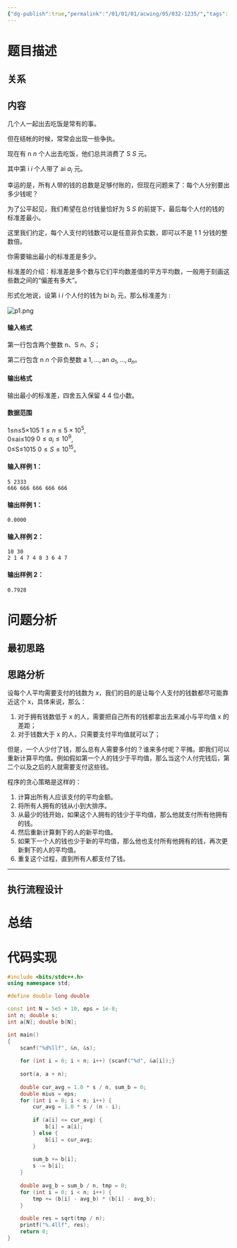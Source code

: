 ```yaml
---
{"dg-publish":true,"permalink":"/01/01/01/acwing/05/032-1235/","tags":["personal/blog","algorithm/greedy"]}
---
```



# 题目描述
## 关系

## 内容
几个人一起出去吃饭是常有的事。

但在结帐的时候，常常会出现一些争执。

现在有 n $n$ 个人出去吃饭，他们总共消费了 S $S$ 元。

其中第 i $i$ 个人带了 ai $a_i$ 元。

幸运的是，所有人带的钱的总数是足够付账的，但现在问题来了：每个人分别要出多少钱呢？

为了公平起见，我们希望在总付钱量恰好为 S $S$ 的前提下，最后每个人付的钱的标准差最小。

这里我们约定，每个人支付的钱数可以是任意非负实数，即可以不是 1 $1$ 分钱的整数倍。

你需要输出最小的标准差是多少。

标准差的介绍：标准差是多个数与它们平均数差值的平方平均数，一般用于刻画这些数之间的“偏差有多大”。

形式化地说，设第 i $i$ 个人付的钱为 bi $b_i$ 元，那么标准差为 :

![p1.png](https://cdn.acwing.com/media/article/image/2019/12/04/19_6734517a16-p1.png)

#### 输入格式

第一行包含两个整数 n、S $n、S$；

第二行包含 n $n$ 个非负整数 a 1, …, an $a_1, …, a_n$。

#### 输出格式

输出最小的标准差，四舍五入保留 4 $4$ 位小数。

#### 数据范围

1≤n≤5×105 $1 \le n \le 5 \times 10^5$,  
0≤ai≤109 $0 \le a_i \le 10^9$,  
0≤S≤1015 $0 \le S \le 10^{15}$。

#### 输入样例 1：

```
5 2333
666 666 666 666 666
```

#### 输出样例 1：

```
0.0000
```

#### 输入样例 2：

```
10 30
2 1 4 7 4 8 3 6 4 7
```

#### 输出样例 2：

```
0.7928
```
# 问题分析
## 最初思路

## 思路分析
设每个人平均需要支付的钱数为 $\displaystyle x$，我们的目的是让每个人支付的钱数都尽可能靠近这个 x，具体来说，那么：
 1. 对于拥有钱数低于 x 的人，需要把自己所有的钱都拿出去来减小与平均值 x 的差距；
 2. 对于钱数大于 x 的人，只需要支付平均值就可以了；

但是，一个人少付了钱，那么总有人需要多付的？谁来多付呢？平摊。即我们可以重新计算平均值。例如假如第一个人的钱少于平均值，那么当这个人付完钱后，第二个以及之后的人就需要支付这些钱。

程序的贪心策略是这样的：
1. 计算出所有人应该支付的平均金额。
2. 将所有人拥有的钱从小到大排序。
3. 从最少的钱开始，如果这个人拥有的钱少于平均值，那么他就支付所有他拥有的钱。
4. 然后重新计算剩下的人的新平均值。
5. 如果下一个人的钱也少于新的平均值，那么他也支付所有他拥有的钱，再次更新剩下的人的平均值。
6. 重复这个过程，直到所有人都支付了钱。

***

## 执行流程设计

# 总结

# 代码实现
```c++
#include <bits/stdc++.h>
using namespace std;

#define double long double

const int N = 5e5 + 10, eps = 1e-8;
int n; double s;
int a[N]; double b[N];

int main()
{
    scanf("%d%llf", &n, &s);
    
    for (int i = 0; i < n; i++) {scanf("%d", &a[i]);}
    
    sort(a, a + n);
    
    double cur_avg = 1.0 * s / n, sum_b = 0; 
    double mius = eps;
    for (int i = 0; i < n; i++) {
        cur_avg = 1.0 * s / (n - i);
        
        if (a[i] <= cur_avg) {
            b[i] = a[i];
        } else {
            b[i] = cur_avg;
        }
        
        sum_b += b[i];
        s -= b[i];
    }
    
    double avg_b = sum_b / n, tmp = 0;
    for (int i = 0; i < n; i++) {
        tmp += (b[i] - avg_b) * (b[i] - avg_b);
    }
    
    double res = sqrt(tmp / n);
    printf("%.4llf", res);
    return 0;
}
```
